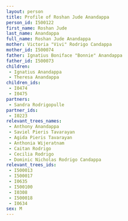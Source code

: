 ```yaml
---
layout: person
title: Profile of Roshan Jude Anandappa
person_id: I500122
first_name: Roshan Jude
last_name: Anandappa
full_name: Roshan Jude Anandappa
mother: Victoria "Vivi" Rodrigo Candappa
mother_id: I500074
father: Ignatius Boniface "Bonnie" Anandappa
father_id: I500073
children:
 - Ignatius Anandappa
 - Theresa Anandappa
children_ids:
 - I0474
 - I0475
partners:
 - Sandra Rodrigopulle
partner_ids:
 - I0223
relevant_trees_names:
 - Anthony Anandappa
 - Saviel Pieris Tavarayan
 - Agida Pieris Tavarayan
 - Anthonia Wijeratnam
 - Caitan Rodrigo
 - Cecilia Rodrigo
 - Dominic Nicholas Rodrigo Candappa
relevant_trees_ids:
 - I500013
 - I500017
 - I0635
 - I500100
 - I0308
 - I500018
 - I0634
sex: M
---
```


